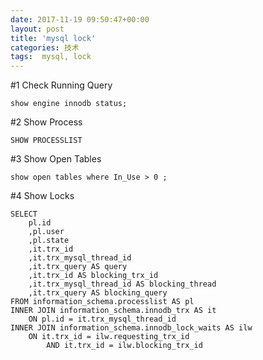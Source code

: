 ```yaml
---
date: 2017-11-19 09:50:47+00:00
layout: post
title: 'mysql lock'
categories: 技术
tags:  mysql, lock
---
```


#1 Check Running Query

```
show engine innodb status;
```

#2 Show Process 

````
SHOW PROCESSLIST
````

#3 Show Open Tables
```
show open tables where In_Use > 0 ;
```

#4 Show Locks
```
SELECT 
    pl.id
    ,pl.user
    ,pl.state
    ,it.trx_id 
    ,it.trx_mysql_thread_id 
    ,it.trx_query AS query
    ,it.trx_id AS blocking_trx_id
    ,it.trx_mysql_thread_id AS blocking_thread
    ,it.trx_query AS blocking_query
FROM information_schema.processlist AS pl 
INNER JOIN information_schema.innodb_trx AS it
    ON pl.id = it.trx_mysql_thread_id
INNER JOIN information_schema.innodb_lock_waits AS ilw
    ON it.trx_id = ilw.requesting_trx_id 
        AND it.trx_id = ilw.blocking_trx_id

```